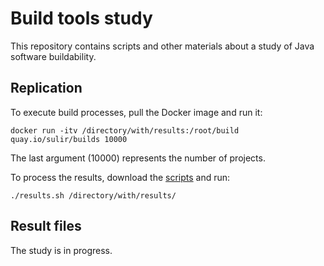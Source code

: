 # Build tools study

This repository contains scripts and other materials about a study of Java software buildability.

## Replication

To execute build processes, pull the Docker image and run it:
```
docker run -itv /directory/with/results:/root/build quay.io/sulir/builds 10000
```
The last argument (10000) represents the number of projects.

To process the results, download the [scripts](https://github.com/sulir/build-study/zipball/master) and run:
```
./results.sh /directory/with/results/
```

## Result files

The study is in progress.